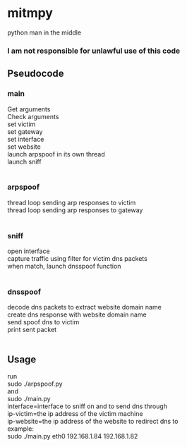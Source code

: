 # mitmpy
python man in the middle

### I am not responsible for unlawful use of this code

## Pseudocode<br>
### main<br>
Get arguments<br>
Check arguments<br>
set victim<br>
set gateway<br>
set interface<br>
set website<br>
launch arpspoof in its own thread<br>
launch sniff<br><br>

### arpspoof<br>
thread loop sending arp responses to victim<br>
thread loop sending arp responses to gateway<br><br>

### sniff<br>
open interface<br>
capture traffic using filter for victim dns packets<br>
when match, launch dnsspoof function<br><br>

### dnsspoof<br>
decode dns packets to extract website domain name<br>
create dns response with website domain name<br>
send spoof dns to victim<br>
print sent packet<br><br>

## Usage<br>
run<br>
sudo ./arpspoof.py<br>
and<br>
sudo ./main.py <interface> <ip-victim> <ip-website><br>
interface=interface to sniff on and to send dns through<br>
ip-victim=the ip address of the victim machine<br>
ip-website=the ip address of the website to redirect dns to<br>
example:<br>
sudo ./main.py eth0 192.168.1.84 192.168.1.82<br>

